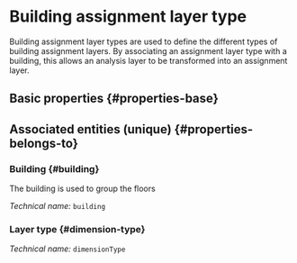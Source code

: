 # Building assignment layer type
<!--- THIS FILE IS GENERATED PLEASE DO NOT EDIT IT DIRECTLY --->

Building assignment layer types are used to define the different types of building assignment layers. By associating an assignment layer type with a building, this allows an analysis layer to be transformed into an assignment layer.

<OH code="dimensionTypeToBuilding"/>


## Basic properties {#properties-base}



## Associated entities (unique) {#properties-belongs-to}

### Building {#building}

The building is used to group the floors

*Technical name:* ```building```
<PH code="dimensionTypeToBuilding:building"/>

### Layer type {#dimension-type}



*Technical name:* ```dimensionType```
<PH code="dimensionTypeToBuilding:dimensionType"/>





